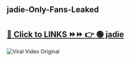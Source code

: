 
 ## jadie-Only-Fans-Leaked

# <h2><a href="https://clipsfans.com/jadie&ref=git">🔗 Click to LINKS ⏩⏩ 👉 🟢 jadie </a></h2>

<a href="https://clipsfans.com/jadie&ref=git" rel="nofollow" data-target="animated-image.originalLink"><img src="https://i.ibb.co.com/xMMVF88/686577567.gif" alt="Viral Video Original" style="max-width: 100%; display: inline-block;" data-target="animated-image.originalImage"></a>
